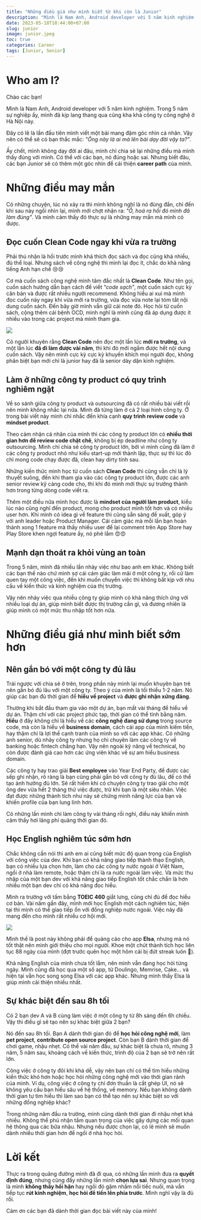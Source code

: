 ```yaml
---
title: "Những điều giá như mình biết từ khi còn là Junior"
description: "Mình là Nam Anh, Android developer với 5 năm kinh nghiệm. Trong 5 năm sự nghiệp ấy, mình đã kịp lang thang qua cũng kha khá công ty công nghệ ở Hà Nội này."
date: 2023-05-18T18:44:00+07:00
slug: junior
image: junior.jpeg
toc: true
categories: Career
tags: [Junior, Senior]
---
```


# Who am I?
Chào các bạn!

Mình là Nam Anh, Android developer với 5 năm kinh nghiệm. Trong 5 năm sự nghiệp ấy, mình đã kịp lang thang qua cũng kha khá công ty công nghệ ở Hà Nội này.

Đây có lẽ là lần đầu tiên mình viết một bài mang đậm góc nhìn cá nhân. Vậy nên có thể sẽ có bạn thắc mắc: *"Ông này là ai mà lên bài dạy đời vậy ta?"*.

Ấy chết, mình không dạy đời ai đâu, mình chỉ chia sẻ lại những điều mà mình thấy đúng với mình. Có thể với các bạn, nó đúng hoặc sai. Nhưng biết đâu, các bạn Junior sẽ có thêm một góc nhìn để cải thiện **career path** của mình.
# Những điều may mắn
Có những chuyện, lúc nó xảy ra thì mình không nghĩ là nó đúng đắn, chỉ đến khi sau này ngồi nhìn lại, mình mới chợt nhận ra: *"Ồ, hoá ra hồi đó mình đã làm đúng"*. Và mình cảm thấy đó thực sự là những may mắn mà mình có được.
## Đọc cuốn Clean Code ngay khi vừa ra trường
Phải thú nhận là hồi trước mình khá thích đọc sách và đọc cũng khá nhiều, đủ thể loại. Nhưng sách về công nghệ thì mình lại đọc ít, chắc do khả năng tiếng Anh hạn chế 😢😢

Cơ mà cuốn sách công nghệ mình tâm đắc nhất là **Clean Code**. Như tên gọi, cuốn sách hướng dẫn bạn cách để viết *"code sạch"*, một cuốn sách cực kỳ căn bản và được rất nhiều người recommend. Không hiểu ai xui mà mình đọc cuốn này ngay khi vừa mới ra trường, vừa đọc vừa note lại tóm tắt nội dung cuốn sách. Đến bây giờ mình vẫn giữ cái note đó. Học hỏi từ cuốn sách, cộng thêm cái bệnh OCD, mình nghĩ là mình cũng đã áp dụng được ít nhiều vào trong các project mà mình tham gia.

![](https://images.viblo.asia/f59e581a-80c2-4e6d-918c-c299f1013841.jpeg)

Có người khuyên rằng **Clean Code** nên đọc một lần lúc **mới ra trường**, và một lần lúc **đã đi làm được vài năm**, thì khi đó mới ngấm được hết nội dung cuốn sách. Vậy nên mình cực kỳ cực kỳ khuyến khích mọi người đọc, không phân biệt bạn mới chỉ là junior hay đã là senior dày dặn kinh nghiệm.
## Làm ở những công ty product có quy trình nghiêm ngặt
Về so sánh giữa công ty product và outsourcing đã có rất nhiều bài viết rồi nên mình không nhắc lại nữa. Mình đã từng làm ở cả 2 loại hình công ty. Ở trong bài viết này mình chỉ nhắc đến khía cạnh **quy trình review code** và **mindset product**.

Theo cảm nhận cá nhân của mình thì các công ty product lớn có **nhiều thời gian hơn để review code chặt chẽ**, không bị ép deadline như công ty outsourcing. Mình chỉ chia sẻ công ty product lớn, bởi vì mình cũng đã làm ở các công ty product nhỏ như kiểu start-up mới thành lập, thực sự thì lúc đó chỉ mong code chạy được đã, clean hay dirty tính sau.

Những kiến thức mình học từ cuốn sách **Clean Code** thì cũng vẫn chỉ là lý thuyết suông, đến khi tham gia vào các công ty product lớn, được các anh senior review kỹ càng code cho, thì khi đó mình mới thực sự trưởng thành hơn trong từng dòng code viết ra.

Thêm một điều nữa mình học được là **mindset của người làm product**, kiểu lúc nào cũng nghĩ đến product, mong cho product mình tốt hơn và có nhiều user hơn. Khi mình có idea gì về feature thì cũng sẵn sàng đề xuất, góp ý với anh leader hoặc Product Manager. Cái cảm giác mà mỗi lần bạn hoàn thành xong 1 feature mà thấy nhiều user để lại comment trên App Store hay Play Store khen ngợi feature ấy, nó phê lắm 😍😍
## Mạnh dạn thoát ra khỏi vùng an toàn
Trong 5 năm, mình đã nhiều lần nhảy việc như bao anh em khác. Không biết các bạn thế nào chứ mình sợ cái cảm giác làm mãi ở một công ty, rồi cứ làm quen tay một công việc, đến khi muốn chuyển việc thì không bắt kịp với nhu cầu về kiến thức và kinh nghiệm của thị trường.

Vậy nên nhảy việc qua nhiều công ty giúp mình có khả năng thích ứng với nhiều loại dự án, giúp mình biết được thị trường cần gì, và đương nhiên là giúp mình có một mức thu nhập tốt hơn nữa.
# Những điều giá như mình biết sớm hơn
## Nên gắn bó với một công ty đủ lâu
Trái ngược với chia sẻ ở trên, trong phần này mình lại muốn khuyên bạn trẻ nên gắn bó đủ lâu với một công ty. Theo ý của mình là tối thiểu 1-2 năm. Nó giúp các bạn đủ thời gian để **hiểu về project** và **được ghi nhận xứng đáng**.

Thường khi bắt đầu tham gia vào một dự án, bạn mất vài tháng để hiểu về dự án. Thậm chí với các project phức tạp, thời gian có thể tính bằng năm. **Hiểu** ở đây không chỉ là hiểu về các **công nghệ đang sử dụng** trong source code, mà còn là hiểu về **business domain**, cách cái app của mình kiếm tiền, hay thậm chí là lợi thế cạnh tranh của mình so với các app khác. Có những anh senior, dù nhảy công ty nhưng họ chỉ chuyên làm các công ty về banking hoặc fintech chẳng hạn. Vậy nên ngoài kỹ năng về technical, họ còn được đánh giá cao hơn các ứng viên khác về sự am hiểu business domain.

Các công ty hay trao giải **Best employee** vào Year End Party, để được các sếp ghi nhận, rõ ràng là bạn cũng phải gắn bó với công ty đủ lâu, để có thể tạo ảnh hưởng đủ lớn. Sẽ rất hiếm khi có chuyện công ty trao giải cho một ông dev vừa hết 2 tháng thử việc được, trừ khi bạn là một siêu nhân. Việc đạt được những thành tích như này sẽ chứng minh năng lực của bạn và khiến profile của bạn lung linh hơn.

Có những lần mình chỉ làm công ty vài tháng rồi nghỉ, điều này khiến mình cảm thấy hơi lãng phí quãng thời gian đó.
## Học English nghiêm túc sớm hơn
Chắc không cần nói thì anh em ai cũng biết mức độ quan trọng của English với công việc của dev. Khi bạn có khả năng giao tiếp thành thạo English, bạn có nhiều lựa chọn hơn, làm cho các công ty nước ngoài ở Việt Nam, ngồi ở nhà làm remote, hoặc thậm chí là ra nước ngoài làm việc. Và mức thu nhập của một bạn dev với khả năng giao tiếp English tốt chắc chắn là hơn nhiều một bạn dev chỉ có khả năng đọc hiểu.

Mình ra trường với tấm bằng **TOEIC 460** giắt lưng, cũng chỉ đủ để đọc hiểu cơ bản. Vài năm gần đây, mình mới học English một cách nghiêm túc, hiện tại thì mình có thể giao tiếp ổn với đồng nghiệp nước ngoài. Việc này đã mang đến cho mình rất nhiều cơ hội mới.

![](https://images.viblo.asia/e8014dbb-e61e-42fa-800a-ac62453e5f66.png)

Mình thề là post này không phải để quảng cáo cho app **Elsa**, nhưng mà nó tốt thật nên mình giới thiệu cho mọi người. Khoe một chút thành tích học liên tục 88 ngày của mình (đợt trước quên học một hôm cái bị đứt streak luôn 🥲).

Khả năng English của mình chưa tốt lắm, nên mình vẫn đang học hỏi từng ngày. Mình cũng đã học qua một số app, từ Doulingo, Memrise, Cake... và hiện tại vẫn học song song Elsa với các app khác. Nhưng mình thấy Elsa là giúp mình cải thiện nhiều nhất.

## Sự khác biệt đến sau 8h tối
Có 2 bạn dev A và B cùng làm việc ở một công ty từ 8h sáng đến 6h chiều. Vậy thì điều gì sẽ tạo nên sự khác biệt giữa 2 bạn?

Nó đến sau 8h tối. Bạn A dành thời gian đó để **học hỏi công nghệ mới**, làm **pet project**, **contribute open source project**. Còn bạn B dành thời gian để chơi game, nhậu nhẹt. Có thể vài năm đầu, sự khác biệt là chưa rõ, nhưng 3 năm, 5 năm sau, khoảng cách về kiến thức, trình độ của 2 bạn sẽ trở nên rất lớn.

Công việc ở công ty đôi khi khá dễ, vậy nên bạn chỉ có thể tìm hiểu những kiến thức khó hơn hoặc học hỏi những công nghệ mới vào thời gian rảnh của mình. Ví dụ, công việc ở công ty chỉ đơn thuần là cắt ghép UI, nó sẽ không yêu cầu bạn hiểu sâu về hệ thống, về memory. Nếu bạn không dành thời gian tự tìm hiểu thì làm sao bạn có thể tạo nên sự khác biệt so với những đồng nghiệp khác?

Trong những năm đầu ra trường, mình cũng dành thời gian đi nhậu nhẹt khá nhiều. Không thể phủ nhận tầm quan trọng của việc gây dựng các mối quan hệ thông qua các bữa nhậu. Nhưng nếu được chọn lại, có lẽ mình sẽ muốn dành nhiều thời gian hơn để ngồi ở nhà học hỏi.
# Lời kết
Thực ra trong quãng đường mình đã đi qua, có những lần mình đưa ra **quyết định đúng**, nhưng cũng đầy những lần mình **chọn lựa sai**. Nhưng quan trọng là mình **không thấy hối hận** hay ngồi đó gặm nhấm nỗi tiếc nuối, mà vẫn tiếp tục **rút kinh nghiệm**, **học hỏi để tiến lên phía trước**. Mình nghĩ vậy là đủ rồi.

Cảm ơn các bạn đã dành thời gian đọc bài viết này của mình!
